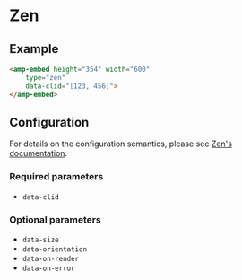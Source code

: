 <!---
Copyright 2017 The AMP HTML Authors. All Rights Reserved.

Licensed under the Apache License, Version 2.0 (the "License");
you may not use this file except in compliance with the License.
You may obtain a copy of the License at

      http://www.apache.org/licenses/LICENSE-2.0

Unless required by applicable law or agreed to in writing, software
distributed under the License is distributed on an "AS-IS" BASIS,
WITHOUT WARRANTIES OR CONDITIONS OF ANY KIND, either express or implied.
See the License for the specific language governing permissions and
limitations under the License.
-->

# Zen

## Example

```html
<amp-embed height="354" width="600"
    type="zen"
    data-clid="[123, 456]">
</amp-embed>
```

## Configuration

For details on the configuration semantics, please see [Zen's documentation](https://yandex.ru/support/zen/index.html).

### Required parameters

- `data-clid`

### Optional parameters
- `data-size`
- `data-orientation`
- `data-on-render`
- `data-on-error`
